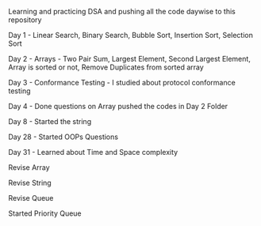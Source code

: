 Learning and practicing DSA and pushing all the code daywise to this repository 

Day 1 - Linear Search, Binary Search, Bubble Sort, Insertion Sort, Selection Sort

Day 2 - Arrays - Two Pair Sum, Largest Element, Second Largest Element, Array is sorted or not, Remove Duplicates from sorted array

Day 3 - Conformance Testing - I studied about protocol conformance testing 

Day 4 - Done questions on Array pushed the codes in Day 2 Folder

Day 8 - Started the string

Day 28 - Started OOPs Questions

Day 31 - Learned about Time and Space complexity

Revise Array

Revise String 

Revise Queue

Started Priority Queue


